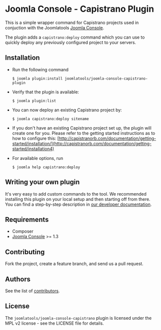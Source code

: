 Joomla Console - Capistrano Plugin
===============================

This is a simple wrapper command for Capistrano projects used in conjuction with the  Joomlatools [Joomla Console](https://github.com/joomlatools/joomla-console).

The plugin adds a `capistrano:deploy` command which you can use to
quickly deploy any previously configured project to your servers.

Installation
------------

* Run the following command 

	`$ joomla plugin:install joomlatools/joomla-console-capistrano-plugin`

* Verify that the plugin is available: 

	`$ joomla plugin:list`

* You can now deploy an existing Capistrano project by: 

	`$ joomla capistrano:deploy sitename`

* If you don't have an existing Capistrano project set up, the plugin will create one for you. Please refer to the getting started instructions as to how to configure this:
[http://capistranorb.com/documentation/getting-started/installation/](http://capistranorb.com/documentation/getting-started/installation4)

* For available options, run

   `$ joomla help capistrano:deploy`

Writing your own plugin
-----------------------

It's very easy to add custom commands to the tool. We recommended installing this plugin on your local setup and then starting off from there. You can find a step-by-step description in [our developer documentation](http://developer.joomlatools.com/tools/console/plugins.html#creating-custom-plugins).

## Requirements

* Composer
* [Joomla Console](https://github.com/joomlatools/joomla-console) >= 1.3

## Contributing

Fork the project, create a feature branch, and send us a pull request.

## Authors

See the list of [contributors](https://github.com/joomlatools/joomla-console-backup-plugin/contributors).

## License

The `joomlatools/joomla-console-capistrano` plugin is licensed under the MPL v2 license - see the LICENSE file for details.
